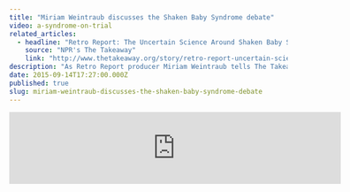 ```yaml
---
title: "Miriam Weintraub discusses the Shaken Baby Syndrome debate"
video: a-syndrome-on-trial
related_articles:
  - headline: "Retro Report: The Uncertain Science Around Shaken Baby Syndrome"
    source: "NPR's The Takeaway"
    link: "http://www.thetakeaway.org/story/retro-report-uncertain-science-around-shaken-baby-syndrome/"
description: "As Retro Report producer Miriam Weintraub tells The Takeaway, shaken baby syndrome had rarely been questioned publicly before Woodward's case."
date: 2015-09-14T17:27:00.000Z
published: true
slug: miriam-weintraub-discusses-the-shaken-baby-syndrome-debate
---
```


<iframe width="600" height="130" frameborder="0" scrolling="no" src="https://www.wnyc.org/widgets/ondemand_player/takeaway/#file=%2Faudio%2Fxspf%2F530564%2F"></iframe>

